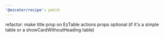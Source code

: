 ```yaml
---
'@ezcater/recipe': patch
---
```


refactor: make title prop on EzTable actions props optional (if it's a simple table or a showCardWithoutHeading table)
